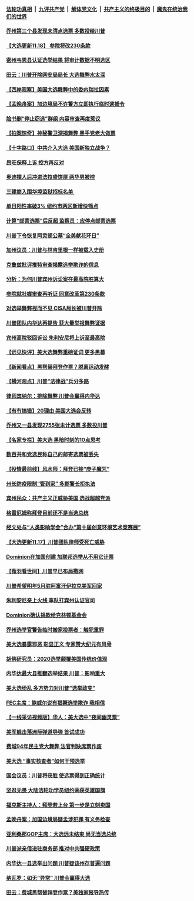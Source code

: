 

####  [法轮功真相](../../../../basic/blob/master/README.md?t=11182202) &nbsp;|&nbsp; [九评共产党](../../../../9ping.md/blob/master/README.md?t=11182202) &nbsp;|&nbsp; [解体党文化](../../../../jtdwh.md/blob/master/README.md?t=11182202)  &nbsp;|&nbsp; [共产主义的终极目的](../../../../gczydzjmd.md/blob/master/README.md?t=11182202) &nbsp;|&nbsp; [魔鬼在统治我们的世界](../../../../mgztzwmdsj.md/blob/master/README.md?t=11182202) 

#### [乔州第三个县发现未清点选票 多数投给川普](../pages/nsc412/n12558305.md?t=11182202) 

#### [【大选更新11.18】 参院将改230条款](../pages/nsc412/n12558221.md?t=11182202) 

#### [密州韦恩县认证选举结果 将审计数据不明选区](../pages/nsc412/n12558093.md?t=11182202) 

#### [田云：川普开除网安局局长 大选舞弊水太深](../pages/nsc412/n12557233.md?t=11182202) 

#### [【西岸观察】美国大选舞弊中的委内瑞拉因素](../pages/nsc412/n12557501.md?t=11182202) 

#### [【孟晚舟案】加边境局不许警方立即执行临时逮捕令](../pages/nsc412/n12557968.md?t=11182202) 

#### [脸书删“停止窃选”群组 内容审查再度惹议](../pages/nsc412/n12557710.md?t=11182202) 

#### [【拍案惊奇】神秘警卫深揭舞弊 黑手党老大做票](../pages/nsc412/n12557186.md?t=11182202) 

#### [【十字路口】中共介入大选 美国新独立战争？](../pages/nsc412/n12557446.md?t=11182202) 

#### [昂旺保释上诉 控方再反对](../pages/nsc412/n12557530.md?t=11182202) 

#### [奥迪撞人后冲进法拉盛饼屋  两华男被控](../pages/nsc412/n12557581.md?t=11182202) 

#### [三建商入围华埠监狱招标名单 ](../pages/nsc412/n12557563.md?t=11182202) 

#### [单日阳性率破3% 纽约市两区新增快筛点](../pages/nsc412/n12557571.md?t=11182202) 

#### [计算“邮寄选票”后反超 监察员：应停点邮寄选票](../pages/nsc412/n12557575.md?t=11182202) 

#### [川普下令恢复阿灵顿公墓“全美献花环日”](../pages/nsc412/n12557462.md?t=11182202) 

#### [加州议员：川普与林肯里根一样被载入史册](../pages/nsc412/n12557320.md?t=11182202) 

#### [克鲁兹批评推特审查揭露选举欺诈的信息](../pages/nsc412/n12557243.md?t=11182202) 

#### [分析：为何川普宾州诉讼案在最高院胜算大](../pages/nsc412/n12553675.md?t=11182202) 

#### [参院就社媒审查再听证 同意改革第230条款](../pages/nsc412/n12557001.md?t=11182202) 

#### [对选举舞弊视而不见 CISA局长被川普开除](../pages/nsc412/n12557262.md?t=11182202) 

#### [川普团队内华达再提告 获大量举报舞弊证据](../pages/nsc412/n12557350.md?t=11182202) 

#### [宾州高院驳回诉讼 朱利安尼将上诉至最高院](../pages/nsc412/n12556648.md?t=11182202) 

#### [【远见快评】美大选舞弊重磅证词 更多黑幕](../pages/nsc412/n12557021.md?t=11182202) 

#### [【新闻看点】黑帮替拜登作票？脱离运动发酵](../pages/nsc412/n12556945.md?t=11182202) 

#### [【横河观点】川普“法律战”兵分多路](../pages/nsc412/n12556563.md?t=11182202) 

#### [律师宾纳尔：排除舞弊 川普会赢得内华达](../pages/nsc412/n12557161.md?t=11182202) 

#### [【有冇搞错】20理由 美国大选会反转](../pages/nsc412/n12556512.md?t=11182202) 

#### [乔州又一县发现2755张未计选票 多数投川普](../pages/nsc412/n12556953.md?t=11182202) 

#### [【名家专栏】美大选 黑暗时刻的10点思考](../pages/nsc412/n12556082.md?t=11182202) 

#### [数百共和党选民称自己的邮寄选票被丢失](../pages/nsc412/n12556978.md?t=11182202) 

#### [【役情最前线】风水师：拜登已接“庚子魔咒”](../pages/nsc412/n12556474.md?t=11182202) 

#### [州长防疫限制“管到家” 多郡警长拒执法](../pages/nsc412/n12556918.md?t=11182202) 

#### [宾州民众：共产主义正威胁美国 选战超越党派](../pages/nsc412/n12556923.md?t=11182202) 

#### [格雷厄姆称拜登目前还不是当选总统](../pages/nsc412/n12556940.md?t=11182202) 

#### [经文处与“人类影响学会”合办“第十届创意环境艺术竞赛展”](../pages/nsc412/n12556706.md?t=11182202) 

#### [【大选更新11.17】川普团队律师受死亡威胁](../pages/nsc412/n12555633.md?t=11182202) 

#### [Dominion在加国创建 加联邦选举从不用它计票](../pages/nsc412/n12556555.md?t=11182202) 

#### [【薇羽看世间】川普早已布局撒网](../pages/nsc412/n12556673.md?t=11182202) 

#### [川普希望明年5月驻阿富汗伊拉克美军回家](../pages/nsc412/n12556677.md?t=11182202) 

#### [朱利安尼亲上火线 率队打宾州认证官司](../pages/nsc412/n12556407.md?t=11182202) 

#### [Dominion确认捐款给克林顿基金会](../pages/nsc412/n12556644.md?t=11182202) 

#### [乔州选举官警告临时搬家投票者：触犯重罪](../pages/nsc412/n12556604.md?t=11182202) 

#### [美大选暴露邪恶 彰显正义 专家赞大纪元有风骨](../pages/nsc412/n12556489.md?t=11182202) 

#### [胡佛研究员：2020选举颠覆美国传统价值观](../pages/nsc412/n12556626.md?t=11182202) 

#### [内华达最大县推翻选举结果 川普：影响重大](../pages/nsc412/n12556628.md?t=11182202) 

#### [美大选纷乱  多方势力对川普“选举政变”](../pages/nsc412/n12556452.md?t=11182202) 

#### [FEC主席：鲍威尔说有猖獗选举欺诈 我相信](../pages/nsc412/n12556578.md?t=11182202) 

#### [【一线采访视频版】华人：美大选中“夜间幽灵票”](../pages/nsc412/n12555524.md?t=11182202) 

#### [美军舰击落洲际弹道导弹 首试成功](../pages/nsc412/n12556314.md?t=11182202) 

#### [费城94年民主党大舞弊 法官判缺席票作废](../pages/nsc412/n12556552.md?t=11182202) 

#### [美大选 “事实核查者”如何干预选举](../pages/nsc412/n12556127.md?t=11182202) 

#### [国会议员：川普将获胜 使选票得到正确统计](../pages/nsc412/n12556437.md?t=11182202) 

#### [坚忍无畏 大陆法轮功学员纽约荣获英雄国旗](../pages/nsc412/n12556192.md?t=11182202) 

#### [福克斯主持人：拜登若上台 第一步是立刻卖国](../pages/nsc412/n12556154.md?t=11182202) 

#### [孟晚舟案：加国边境局疑孟涉犯罪 有义务检查](../pages/nsc412/n12555333.md?t=11182202) 

#### [亚利桑那GOP主席：大选远未结束 尚无当选总统](../pages/nsc412/n12556367.md?t=11182202) 

#### [川普派亲信进驻商务部 推对中共强硬政策](../pages/nsc412/n12556280.md?t=11182202) 

#### [内华达一县选举出问题 川普疑该州存普遍问题](../pages/nsc412/n12556248.md?t=11182202) 

#### [纳瓦罗：如无“异常” 川普会赢得大选](../pages/nsc412/n12556290.md?t=11182202) 

#### [田云：费城黑帮替拜登作票？美独家报导热传](../pages/nsc412/n12554806.md?t=11182202) 


